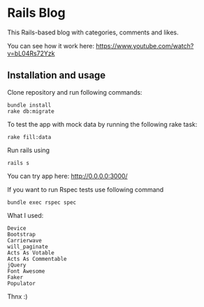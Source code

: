 # Rails Blog
This Rails-based blog with categories, comments and likes.

You can see how it work here:
https://www.youtube.com/watch?v=bL04Rs72Yzk

## Installation and usage

Clone repository and run following commands:
```
bundle install
rake db:migrate
```

To test the app with mock data by running the following rake task:
```
rake fill:data
```

Run rails using

```
rails s
```

You can try app here: http://0.0.0.0:3000/

If you want to run Rspec tests use following command

```
bundle exec rspec spec
```

What I used:
```
Device
Bootstrap
Carrierwave
will_paginate
Acts As Votable
Acts As Commentable
jQuery
Font Awesome
Faker
Populator
```

Thnx :)